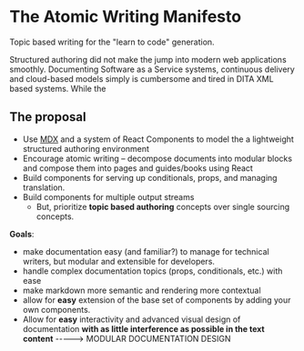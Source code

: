 # The Atomic Writing Manifesto

Topic based writing for the "learn to code" generation.

Structured authoring did not make the jump into modern web applications smoothly. Documenting Software as a Service systems, continuous delivery and cloud-based models simply is cumbersome and tired in DITA XML based systems. While the 

## The proposal

* Use [MDX](https://mdxjs.com/) and a system of React Components to model the a lightweight structured authoring environment
* Encourage atomic writing – decompose documents into modular blocks and compose them into pages and guides/books using React
* Build components for serving up conditionals, props, and managing translation.
* Build components for multiple output streams
  * But, prioritize **topic based authoring** concepts over single sourcing concepts.
  
**Goals**: 
  * make documentation easy (and familiar?) to manage for technical writers, but modular and extensible for developers.
  * handle complex documentation topics (props, conditionals, etc.) with ease
  * make markdown more semantic and rendering more contextual
  * allow for **easy** extension of the base set of components by adding your own components.
  * Allow for **easy** interactivity and advanced visual design of documentation **with as little interference as possible in the text content**  -----> MODULAR DOCUMENTATION DESIGN
